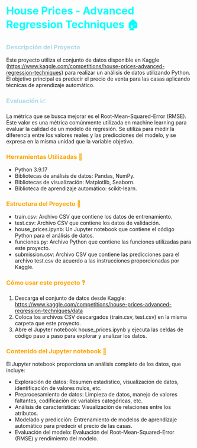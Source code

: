 # <span style="color:cyan"> House Prices - Advanced Regression Techniques :house:
### <span style="color:lightblue"> Descripción del Proyecto
Este proyecto utiliza el conjunto de datos disponible en Kaggle (https://www.kaggle.com/competitions/house-prices-advanced-regression-techniques) para realizar un análisis de datos utilizando Python. El objetivo principal es predecir el precio de venta para las casas aplicando técnicas de aprendizaje automático.

### <span style="color:lightblue"> Evaluación :chart_with_upwards_trend:
La métrica que se busca mejorar es el Root-Mean-Squared-Error (RMSE). Este valor es una métrica comúnmente utilizada en machine learning para evaluar la calidad de un modelo de regresión. Se utiliza para medir la diferencia entre los valores reales y las predicciones del modelo, y se expresa en la misma unidad que la variable objetivo.

### <span style="color:orange"> Herramientas Utilizadas :wrench:
- Python 3.9.17
- Bibliotecas de análisis de datos: Pandas, NumPy.
- Bibliotecas de visualización: Matplotlib, Seaborn.
- Biblioteca de aprendizaje automático: scikit-learn.

### <span style="color:orange"> Estructura del Proyecto :open_file_folder:
- train.csv: Archivo CSV que contiene los datos de entrenamiento.
- test.csv: Archivo CSV que contiene los datos de validación.
- house_prices.ipynb: Un Jupyter notebook que contiene el código Python para el análisis de datos.
- funciones.py: Archivo Python que contiene las funciones utilizadas para este proyecto.
- submission.csv: Archivo CSV que contiene las predicciones para el archivo test.csv de acuerdo a las instrucciones proporcionadas por Kaggle.

### <span style="color:orange"> Cómo usar este proyecto :question:
1. Descarga el conjunto de datos desde Kaggle: https://www.kaggle.com/competitions/house-prices-advanced-regression-techniques/data
2. Coloca los archivos CSV descargados (train.csv, test.csv) en la misma carpeta que este proyecto.
3. Abre el Jupyter notebook house_prices.ipynb y ejecuta las celdas de código paso a paso para explorar y analizar los datos.

### <span style="color:orange"> Contenido del Jupyter notebook :page_facing_up:
El Jupyter notebook proporciona un análisis completo de los datos, que incluye:
- Exploración de datos: Resumen estadístico, visualización de datos, identificación de valores nulos, etc.
- Preprocesamiento de datos: Limpieza de datos, manejo de valores faltantes, codificación de variables categóricas, etc.
- Análisis de características: Visualización de relaciones entre los atributos.
- Modelado y predicción: Entrenamiento de modelos de aprendizaje automático para predecir el precio de las casas.
- Evaluación del modelo: Evaluación del Root-Mean-Squared-Error (RMSE) y rendimiento del modelo.

